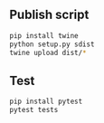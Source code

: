 
## Publish script

```bash
pip install twine
python setup.py sdist
twine upload dist/*
```

## Test
```bash
pip install pytest
pytest tests
```